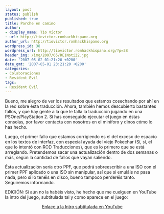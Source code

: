 ```yaml
---
layout: post
status: publish
published: true
title: Parche en camino
author:
- display_name: Tío Víctor
- url: http://tiovictor.romhackhispano.org
author_url: http://tiovictor.romhackhispano.org
wordpress_id: 38
wordpress_url: http://tiovictor.romhackhispano.org/?p=38
header_img: /img/2007/05/RE1Noti22.jpg
date: '2007-05-02 01:21:20 +0200'
date_gmt: '2007-05-01 23:21:20 +0200'
categories:
- Colaboraciones
- Resident Evil
tags:
- Resident Evil
---
```

Bueno, me alegro de ver los resultados que estamos cosechando por ahí en la red sobre ésta traducción.
Ahora, también hemos descubierto bastantes fallos, y que hay gente a la que le falla la traducción
jugando en una PSOne/PlayStation 2. Si has conseguido ejecutar el juego en éstas consolas,
por favor contacta con nosotros en el miniforo y dinos cómo lo has hecho.

Luego, el primer fallo que estamos corrigiendo es el del exceso de espacio en los textos de interfaz,
con especial ayuda del viejo Pokechar (Sí, sí, el que lo intentó con ROD Traducciones),
que es lo primero que se está arreglando. Pretendemos sacar una actualización dentro de dos
semanas o más, según la cantidad de fallos que vayan saliendo.

<!--more-->

Ésta actualización sería otro PPF, que podrá sobreescribir a una ISO con el primer PPF aplicado o
una ISO sin manipular, así que si emuláis no pasa nada, pero si lo tenéis en disco, bueno tampoco
perderéis tanto. Seguiremos informando.

EDICIÓN: Si aún no la habéis visto, he hecho que me cuelguen en YouTube la intro del juego,
subtitulada tal y como aparece en el juego:

<center><a href="http://www.youtube.com/watch?v=vUU2Ll6ma0I">Enlace a la Intro subtitulada en YouTube</a></center>
